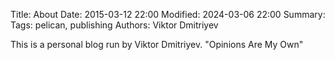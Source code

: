 Title: About
Date: 2015-03-12 22:00
Modified: 2024-03-06 22:00
Summary: 
Tags: pelican, publishing
Authors: Viktor Dmitriyev

This is a personal blog run by Viktor Dmitriyev. "Opinions Are My Own"
